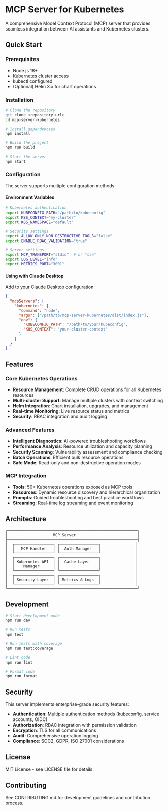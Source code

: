 # MCP Server for Kubernetes

A comprehensive Model Context Protocol (MCP) server that provides seamless integration between AI assistants and Kubernetes clusters.

## Quick Start

### Prerequisites

- Node.js 18+
- Kubernetes cluster access
- kubectl configured
- (Optional) Helm 3.x for chart operations

### Installation

```bash
# Clone the repository
git clone <repository-url>
cd mcp-server-kubernetes

# Install dependencies
npm install

# Build the project
npm run build

# Start the server
npm start
```

### Configuration

The server supports multiple configuration methods:

#### Environment Variables

```bash
# Kubernetes authentication
export KUBECONFIG_PATH="/path/to/kubeconfig"
export K8S_CONTEXT="my-cluster"
export K8S_NAMESPACE="default"

# Security settings
export ALLOW_ONLY_NON_DESTRUCTIVE_TOOLS="false"
export ENABLE_RBAC_VALIDATION="true"

# Server settings
export MCP_TRANSPORT="stdio"  # or "sse"
export LOG_LEVEL="info"
export METRICS_PORT="3001"
```

#### Using with Claude Desktop

Add to your Claude Desktop configuration:

```json
{
  "mcpServers": {
    "kubernetes": {
      "command": "node",
      "args": ["/path/to/mcp-server-kubernetes/dist/index.js"],
      "env": {
        "KUBECONFIG_PATH": "/path/to/your/kubeconfig",
        "K8S_CONTEXT": "your-cluster-context"
      }
    }
  }
}
```

## Features

### Core Kubernetes Operations
- **Resource Management**: Complete CRUD operations for all Kubernetes resources
- **Multi-cluster Support**: Manage multiple clusters with context switching
- **Helm Integration**: Chart installation, upgrades, and management
- **Real-time Monitoring**: Live resource status and metrics
- **Security**: RBAC integration and audit logging

### Advanced Features
- **Intelligent Diagnostics**: AI-powered troubleshooting workflows
- **Performance Analysis**: Resource utilization and capacity planning
- **Security Scanning**: Vulnerability assessment and compliance checking
- **Batch Operations**: Efficient bulk resource operations
- **Safe Mode**: Read-only and non-destructive operation modes

### MCP Integration
- **Tools**: 50+ Kubernetes operations exposed as MCP tools
- **Resources**: Dynamic resource discovery and hierarchical organization
- **Prompts**: Guided troubleshooting and best practice workflows
- **Streaming**: Real-time log streaming and event monitoring

## Architecture

```
┌─────────────────────────────────────────────────────────┐
│                    MCP Server                           │
├─────────────────────────────────────────────────────────┤
│  ┌─────────────────┐ ┌─────────────────┐               │
│  │   MCP Handler   │ │  Auth Manager   │               │
│  └─────────────────┘ └─────────────────┘               │
│  ┌─────────────────┐ ┌─────────────────┐               │
│  │ Kubernetes API  │ │  Cache Layer    │               │
│  │    Manager      │ │                 │               │
│  └─────────────────┘ └─────────────────┘               │
│  ┌─────────────────┐ ┌─────────────────┐               │
│  │ Security Layer  │ │ Metrics & Logs  │               │
│  └─────────────────┘ └─────────────────┘               │
└─────────────────────────────────────────────────────────┘
```

## Development

```bash
# Start development mode
npm run dev

# Run tests
npm test

# Run tests with coverage
npm run test:coverage

# Lint code
npm run lint

# Format code
npm run format
```

## Security

This server implements enterprise-grade security features:

- **Authentication**: Multiple authentication methods (kubeconfig, service accounts, OIDC)
- **Authorization**: RBAC integration with permission validation
- **Encryption**: TLS for all communications
- **Audit**: Comprehensive operation logging
- **Compliance**: SOC2, GDPR, ISO 27001 considerations

## License

MIT License - see LICENSE file for details.

## Contributing

See CONTRIBUTING.md for development guidelines and contribution process.
